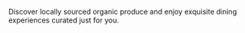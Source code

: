 ---
---

Discover locally sourced organic produce and enjoy exquisite dining experiences curated just for you.